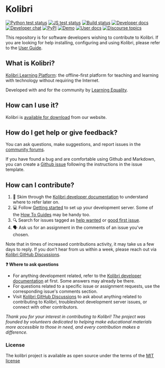 
# Kolibri

[![Python test status](https://github.com/learningequality/kolibri/actions/workflows/tox.yml/badge.svg?branch=develop)](https://github.com/learningequality/kolibri/actions/workflows/tox.yml)
[![JS test status](https://github.com/learningequality/kolibri/actions/workflows/yarn.yml/badge.svg?branch=develop)](https://github.com/learningequality/kolibri/actions/workflows/yarn.yml)
[![Build status](https://img.shields.io/buildkite/d84228011571e7dddb0a560f0358979c8a385173b4f58a11f8/develop.svg)](https://buildkite.com/learningequality/kolibri)
[![Developer docs](https://img.shields.io/badge/docs-dev-blue.svg)](http://kolibri-dev.readthedocs.org/en/develop/)
[![Developer chat](https://img.shields.io/badge/chat-dev-blue.svg)](http://webchat.freenode.net?channels=%23kolibri)
[![PyPI](https://img.shields.io/pypi/v/kolibri.svg?color=blue)](https://pypi.org/project/kolibri/)
[![Demo](https://img.shields.io/badge/demo-online-blue.svg)](http://kolibridemo.learningequality.org/)
[![User docs](https://img.shields.io/badge/docs-user-blue.svg)](http://kolibri.readthedocs.org/en/latest/)
[![Discourse topics](https://img.shields.io/discourse/https/community.learningequality.org/topics.svg?color=blue)](https://community.learningequality.org/)

This repository is for software developers wishing to contribute to Kolibri. If you are looking for help installing, configuring and using Kolibri, please refer to the [User Guide](https://kolibri.readthedocs.io/).


## What is Kolibri?

[Kolibri Learning Platform](https://learningequality.org/kolibri/): the offline-first platform for teaching and learning with technology without requiring the Internet.

Developed with and for the community by [Learning Equality](https://learningequality.org/).

## How can I use it?

Kolibri is [available for download](https://learningequality.org/download/) from our website.

## How do I get help or give feedback?

You can ask questions, make suggestions, and report issues in the [community forums](https://community.learningequality.org/).

If you have found a bug and are comfortable using Github and Markdown, you can create a [Github issue](https://github.com/learningequality/kolibri/issues) following the instructions in the issue template.

<!-- Also update CONTRIBUTING.md (duplicate) -->
## How can I contribute?

1. 📙 Skim through the [Kolibri developer documentation](https://kolibri-dev.readthedocs.io) to understand where to refer later on.
2. 💻 Follow [Getting started](https://kolibri-dev.readthedocs.io/en/develop/getting_started.html) to set up your development server. Some of the [How To Guides](https://kolibri-dev.readthedocs.io/en/develop/howtos/index.html#howtos) may be handy too.
3. 🔍 Search for issues tagged as [help wanted](https://github.com/learningequality/kolibri/issues?q=is%3Aissue+is%3Aopen+label%3A%22help+wanted%22+no%3Aassignee) or [good first issue](https://github.com/learningequality/kolibri/issues?q=is%3Aissue+is%3Aopen+label%3A%22good+first+issue%22+no%3Aassignee).
4. 🗣️ Ask us for an assignment in the comments of an issue you've chosen.

Note that in times of increased contributions activity, it may take us a few days to reply. If you don't hear from us within a week, please reach out via [Kolibri GitHub Discussions](https://github.com/learningequality/kolibri/discussions).

**❓ Where to ask questions**

- For anything development related, refer to the [Kolibri developer documentation](https://kolibri-dev.readthedocs.io) at first. Some answers may already be there.
- For questions related to a specific issue or assignment requests, use the corresponding issue's comments section.
- Visit [Kolibri GitHub Discussions](https://github.com/learningequality/kolibri/discussions) to ask about anything related to contributing to Kolibri, troubleshoot development server issues, or connect with other contributors.

*Thank you for your interest in contributing to Kolibri! The project was founded by volunteers dedicated to helping make educational materials more accessible to those in need, and every contribution makes a difference.*


### License

The kolibri project is available as open source under the terms of the [MIT license](https://github.com/learningequality/kolibri/blob/release-v0.16.x/LICENSE)
